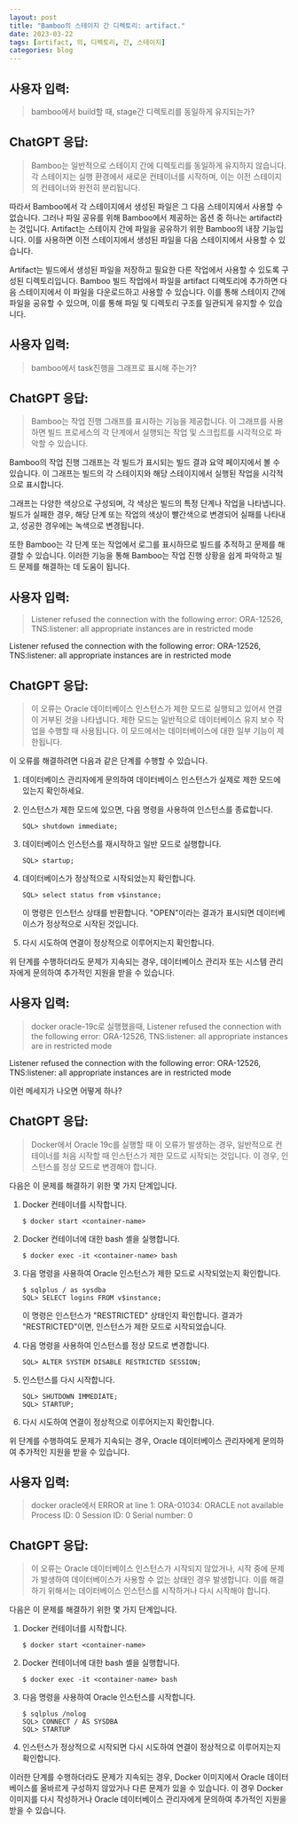 ```yaml
---
layout: post
title: "Bamboo의 스테이지 간 디렉토리: artifact."
date: 2023-03-22
tags: [artifact, 의, 디렉토리, 간, 스테이지]
categories: blog
---
```


## 사용자 입력:
> bamboo에서 build할 때, stage간 디렉토리를 동일하게 유지되는가?

## ChatGPT 응답:
> Bamboo는 일반적으로 스테이지 간에 디렉토리를 동일하게 유지하지 않습니다. 각 스테이지는 실행 환경에서 새로운 컨테이너를 시작하며, 이는 이전 스테이지의 컨테이너와 완전히 분리됩니다.

따라서 Bamboo에서 각 스테이지에서 생성된 파일은 그 다음 스테이지에서 사용할 수 없습니다. 그러나 파일 공유를 위해 Bamboo에서 제공하는 옵션 중 하나는 artifact라는 것입니다. Artifact는 스테이지 간에 파일을 공유하기 위한 Bamboo의 내장 기능입니다. 이를 사용하면 이전 스테이지에서 생성된 파일을 다음 스테이지에서 사용할 수 있습니다. 

Artifact는 빌드에서 생성된 파일을 저장하고 필요한 다른 작업에서 사용할 수 있도록 구성된 디렉토리입니다. Bamboo 빌드 작업에서 파일을 artifact 디렉토리에 추가하면 다음 스테이지에서 이 파일을 다운로드하고 사용할 수 있습니다. 이를 통해 스테이지 간에 파일을 공유할 수 있으며, 이를 통해 파일 및 디렉토리 구조를 일관되게 유지할 수 있습니다.

## 사용자 입력:
> bamboo에서 task진행을 그래프로 표시해 주는가?

## ChatGPT 응답:
> Bamboo는 작업 진행 그래프를 표시하는 기능을 제공합니다. 이 그래프를 사용하면 빌드 프로세스의 각 단계에서 실행되는 작업 및 스크립트를 시각적으로 파악할 수 있습니다.

Bamboo의 작업 진행 그래프는 각 빌드가 표시되는 빌드 결과 요약 페이지에서 볼 수 있습니다. 이 그래프는 빌드의 각 스테이지와 해당 스테이지에서 실행된 작업을 시각적으로 표시합니다.

그래프는 다양한 색상으로 구성되며, 각 색상은 빌드의 특정 단계나 작업을 나타냅니다. 빌드가 실패한 경우, 해당 단계 또는 작업의 색상이 빨간색으로 변경되어 실패를 나타내고, 성공한 경우에는 녹색으로 변경됩니다.

또한 Bamboo는 각 단계 또는 작업에서 로그를 표시하므로 빌드를 추적하고 문제를 해결할 수 있습니다. 이러한 기능을 통해 Bamboo는 작업 진행 상황을 쉽게 파악하고 빌드 문제를 해결하는 데 도움이 됩니다.

## 사용자 입력:
> Listener refused the connection with the following error:
ORA-12526, TNS:listener: all appropriate instances are in restricted mode
 
Listener refused the connection with the following error:
ORA-12526, TNS:listener: all appropriate instances are in restricted mode
 


## ChatGPT 응답:
> 이 오류는 Oracle 데이터베이스 인스턴스가 제한 모드로 실행되고 있어서 연결이 거부된 것을 나타냅니다. 제한 모드는 일반적으로 데이터베이스 유지 보수 작업을 수행할 때 사용됩니다. 이 모드에서는 데이터베이스에 대한 일부 기능이 제한됩니다.

이 오류를 해결하려면 다음과 같은 단계를 수행할 수 있습니다.

1. 데이터베이스 관리자에게 문의하여 데이터베이스 인스턴스가 실제로 제한 모드에 있는지 확인하세요.

2. 인스턴스가 제한 모드에 있으면, 다음 명령을 사용하여 인스턴스를 종료합니다.

   ```
   SQL> shutdown immediate;
   ```

3. 데이터베이스 인스턴스를 재시작하고 일반 모드로 실행합니다.

   ```
   SQL> startup;
   ```

4. 데이터베이스가 정상적으로 시작되었는지 확인합니다.

   ```
   SQL> select status from v$instance;
   ```

   이 명령은 인스턴스 상태를 반환합니다. "OPEN"이라는 결과가 표시되면 데이터베이스가 정상적으로 시작된 것입니다.

5. 다시 시도하여 연결이 정상적으로 이루어지는지 확인합니다.

위 단계를 수행하더라도 문제가 지속되는 경우, 데이터베이스 관리자 또는 시스템 관리자에게 문의하여 추가적인 지원을 받을 수 있습니다.

## 사용자 입력:
> docker oracle-19c로 실행했을때, Listener refused the connection with the following error:
ORA-12526, TNS:listener: all appropriate instances are in restricted mode
 
Listener refused the connection with the following error:
ORA-12526, TNS:listener: all appropriate instances are in restricted mode
 
이런 메세지가 나오면 어떻게 하나?

## ChatGPT 응답:
> Docker에서 Oracle 19c를 실행할 때 이 오류가 발생하는 경우, 일반적으로 컨테이너를 처음 시작할 때 인스턴스가 제한 모드로 시작되는 것입니다. 이 경우, 인스턴스를 정상 모드로 변경해야 합니다.

다음은 이 문제를 해결하기 위한 몇 가지 단계입니다.

1. Docker 컨테이너를 시작합니다.

   ```
   $ docker start <container-name>
   ```

2. Docker 컨테이너에 대한 bash 셸을 실행합니다.

   ```
   $ docker exec -it <container-name> bash
   ```

3. 다음 명령을 사용하여 Oracle 인스턴스가 제한 모드로 시작되었는지 확인합니다.

   ```
   $ sqlplus / as sysdba
   SQL> SELECT logins FROM v$instance;
   ```

   이 명령은 인스턴스가 "RESTRICTED" 상태인지 확인합니다. 결과가 "RESTRICTED"이면, 인스턴스가 제한 모드로 시작되었습니다.

4. 다음 명령을 사용하여 인스턴스를 정상 모드로 변경합니다.

   ```
   SQL> ALTER SYSTEM DISABLE RESTRICTED SESSION;
   ```

5. 인스턴스를 다시 시작합니다.

   ```
   SQL> SHUTDOWN IMMEDIATE;
   SQL> STARTUP;
   ```

6. 다시 시도하여 연결이 정상적으로 이루어지는지 확인합니다.

위 단계를 수행하여도 문제가 지속되는 경우, Oracle 데이터베이스 관리자에게 문의하여 추가적인 지원을 받을 수 있습니다.

## 사용자 입력:
> docker oracle에서 ERROR at line 1:
ORA-01034: ORACLE not available
Process ID: 0
Session ID: 0 Serial number: 0


## ChatGPT 응답:
> 이 오류는 Oracle 데이터베이스 인스턴스가 시작되지 않았거나, 시작 중에 문제가 발생하여 데이터베이스가 사용할 수 없는 상태인 경우 발생합니다. 이를 해결하기 위해서는 데이터베이스 인스턴스를 시작하거나 다시 시작해야 합니다.

다음은 이 문제를 해결하기 위한 몇 가지 단계입니다.

1. Docker 컨테이너를 시작합니다.

   ```
   $ docker start <container-name>
   ```

2. Docker 컨테이너에 대한 bash 셸을 실행합니다.

   ```
   $ docker exec -it <container-name> bash
   ```

3. 다음 명령을 사용하여 Oracle 인스턴스를 시작합니다.

   ```
   $ sqlplus /nolog
   SQL> CONNECT / AS SYSDBA
   SQL> STARTUP
   ```

4. 인스턴스가 정상적으로 시작되면 다시 시도하여 연결이 정상적으로 이루어지는지 확인합니다.

이러한 단계를 수행하더라도 문제가 지속되는 경우, Docker 이미지에서 Oracle 데이터베이스를 올바르게 구성하지 않았거나 다른 문제가 있을 수 있습니다. 이 경우 Docker 이미지를 다시 작성하거나 Oracle 데이터베이스 관리자에게 문의하여 추가적인 지원을 받을 수 있습니다.

